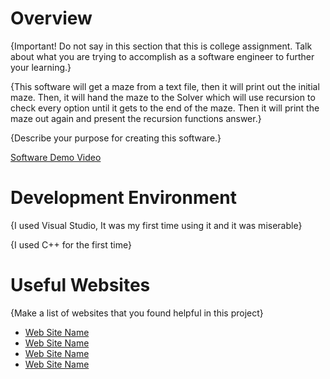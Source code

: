 # Overview

{Important!  Do not say in this section that this is college assignment.  Talk about what you are trying to accomplish as a software engineer to further your learning.}

{This software will get a maze from a text file, then it will print out the initial maze. Then, it will hand the maze to the Solver which will use recursion to check every option until it gets to the end of the maze. Then it will print the maze out again and present the recursion functions answer.}

{Describe your purpose for creating this software.}

[Software Demo Video](http://youtube.link.goes.here)

# Development Environment

{I used Visual Studio, It was my first time using it and it was miserable}

{I used C++ for the first time}

# Useful Websites

{Make a list of websites that you found helpful in this project}
* [Web Site Name](https://www.youtube.com/watch?v=zv8DkkhBNR0)
* [Web Site Name](https://thispointer.com/topics/search-an-element-in-list-in-c/)
* [Web Site Name](https://www.youtube.com/watch?v=Q_y_GdxpKm0)
* [Web Site Name](https://stackoverflow.com/questions/16229729/printing-out-contents-of-a-list-from-the-c-list-library)
